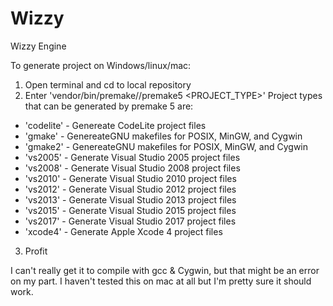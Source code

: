 # Wizzy
Wizzy Engine

To generate project on Windows/linux/mac:
1. Open terminal and cd to local repository
2. Enter 'vendor/bin/premake/<PLATFORM>/premake5 <PROJECT_TYPE>'
  Project types that can be generated by premake 5 are:
  - 'codelite'  - Genereate CodeLite project files
  - 'gmake'     - GenereateGNU makefiles for POSIX, MinGW, and Cygwin
  - 'gmake2'    - GenereateGNU makefiles for POSIX, MinGW, and Cygwin
  - 'vs2005'    - Generate Visual Studio 2005 project files
  - 'vs2008'    - Generate Visual Studio 2008 project files
  - 'vs2010'    - Generate Visual Studio 2010 project files
  - 'vs2012'    - Generate Visual Studio 2012 project files
  - 'vs2013'    - Generate Visual Studio 2013 project files
  - 'vs2015'    - Generate Visual Studio 2015 project files
  - 'vs2017'    - Generate Visual Studio 2017 project files
  - 'xcode4'    - Generate Apple Xcode 4 project files
3. Profit
  
I can't really get it to compile with gcc & Cygwin, but that might be an error on my part.
I haven't tested this on mac at all but I'm pretty sure it should work.
